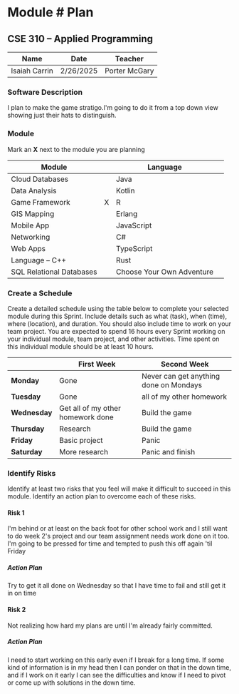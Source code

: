 # Module #<!-- Insert Module Number --> Plan
## CSE 310 – Applied Programming

|Name|Date|Teacher|
|-|-|-|
|Isaiah Carrin|2/26/2025|Porter McGary|

### Software Description 
I plan to make the game stratigo.I'm going to do it from a top down view showing just their hats to distinguish. 
### Module
Mark an **X** next to the module you are planning

|Module                   | |Language                  | |
|-------------------------|-|--------------------------|-|
|Cloud Databases          | | Java                     | |
|Data Analysis            | | Kotlin                   | |
|Game Framework           |X| R                        | |
|GIS Mapping              | | Erlang                   | |
|Mobile App               | | JavaScript               | |
|Networking               | | C#                       | |
|Web Apps                 | | TypeScript               | |
|Language – C++           | | Rust                     | |
|SQL Relational Databases | |Choose Your Own Adventure | |

### Create a Schedule
Create a detailed schedule using the table below to complete your selected module during this Sprint.  Include details such as what (task), when (time), where (location), and duration.  You should also include time to work on your team project.  You are expected to spend 16 hours every Sprint working on your individual module, team project, and other activities. Time spent on this individual module should be at least 10 hours.

|             |First Week|Second Week|
|-------------|----------|-----------|
|**Monday**   |Gone|Never can get anything done on Mondays|		
|**Tuesday**  |Gone|all of my other homework|
|**Wednesday**|Get all of my other homework done|Build the game|		
|**Thursday** |Research|Build the game|
|**Friday**   |Basic project|Panic|		
|**Saturday** |More research|Panic and finish|


### Identify Risks
Identify at least two risks that you feel will make it difficult to succeed in this module.  Identify an action plan to overcome each of these risks.

#### Risk 1
I'm behind or at least on the back foot for other school work and I still want to do week 2's project and our team assignment needs work done on it too. I'm going to be pressed for time and tempted to push this off again 'til Friday

##### Action Plan
Try to get it all done on Wednesday so that I have time to fail and still get it in on time

#### Risk 2
Not realizing how hard my plans are until I'm already fairly committed.

##### Action Plan
I need to start working on this early even if I break for a long time. If some kind of information is in my head then I can ponder on that in the down time, and if I work on it early I can see the difficulties and know if I need to pivot or come up with solutions in the down time.
